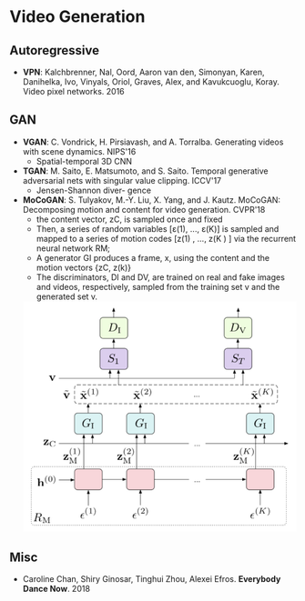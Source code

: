 # Video Generation

## Autoregressive
- **VPN**: Kalchbrenner, Nal, Oord, Aaron van den, Simonyan, Karen, Danihelka, Ivo, Vinyals, Oriol, Graves, Alex, and Kavukcuoglu, Koray. Video pixel networks. 2016

## GAN
- **VGAN**: C. Vondrick, H. Pirsiavash, and A. Torralba. Generating videos with scene dynamics. NIPS'16
	- Spatial-temporal 3D CNN
- **TGAN**: M. Saito, E. Matsumoto, and S. Saito. Temporal generative adversarial nets with singular value clipping. ICCV'17
	- Jensen-Shannon diver- gence
- **MoCoGAN**: S. Tulyakov, M.-Y. Liu, X. Yang, and J. Kautz. MoCoGAN: Decomposing motion and content for video generation. CVPR'18
	- the content vector, zC, is sampled once and fixed
	- Then, a series of random variables [ε(1), ..., ε(K)] is sampled and mapped to a series of motion codes [z(1) , ..., z(K ) ] via the recurrent neural network RM;
	- A generator GI produces a frame, x, using the content and the motion vectors {zC, z(k)}
	- The discriminators, DI and DV, are trained on real and fake images and videos, respectively, sampled from the training set v and the generated set v.
	<img src="/Generative/images/mocogan.png" alt="drawing" width="500"/>

## Misc
- Caroline Chan, Shiry Ginosar, Tinghui Zhou, Alexei Efros. **Everybody Dance Now**. 2018
